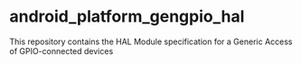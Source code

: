 # android_platform_gengpio_hal

This repository contains the HAL Module specification for a Generic Access of
GPIO-connected devices
